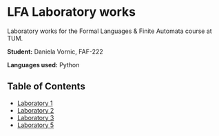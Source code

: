 # LFA Laboratory works

Laboratory works for the Formal Languages & Finite Automata course at TUM.

**Student:** Daniela Vornic, FAF-222

**Languages used:** Python

## Table of Contents

- [Laboratory 1](reg_grammar/README.md)
- [Laboratory 2](nfa_dfa/README.md)
- [Laboratory 3](lexer/README.md)
- [Laboratory 5](cnf/README.md)
